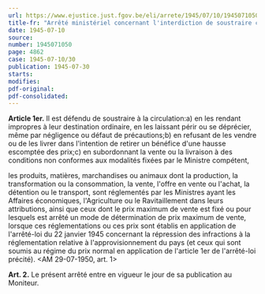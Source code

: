 ```yaml
---
url: https://www.ejustice.just.fgov.be/eli/arrete/1945/07/10/1945071050/justel
title-fr: "Arrêté ministériel concernant l'interdiction de soustraire certains biens ou marchandises à la circulation."
date: 1945-07-10
source:
number: 1945071050
page: 4862
case: 1945-07-10/30
publication: 1945-07-30
starts:
modifies:
pdf-original:
pdf-consolidated:
---
```


**Article 1er.** Il est défendu de soustraire à la circulation:a) en les rendant impropres à leur destination ordinaire, en les laissant périr ou se déprécier, même par négligence ou défaut de précautions;b) en refusant de les vendre ou de les livrer dans l'intention de retirer un bénéfice d'une hausse escomptée des prix;c) en subordonnant la vente ou la livraison à des conditions non conformes aux modalités fixées par le Ministre compétent,

les produits, matières, marchandises ou animaux dont la production, la transformation ou la consommation, la vente, l'offre en vente ou l'achat, la détention ou le transport, sont réglementés par les Ministres ayant les Affaires économiques, l'Agriculture ou le Ravitaillement dans leurs attributions, ainsi que ceux dont le prix maximum de vente est fixé ou pour lesquels est arrêté un mode de détermination de prix maximum de vente, lorsque ces réglementations ou ces prix sont établis en application de l'arrêté-loi du 22 janvier 1945 concernant la répression des infractions à la réglementation relative à l'approvisionnement du pays (et ceux qui sont soumis au régime du prix normal en application de l'article 1er de l'arrêté-loi précité). <AM 29-07-1950, art. 1>

**Art. 2.** Le présent arrêté entre en vigueur le jour de sa publication au Moniteur.
